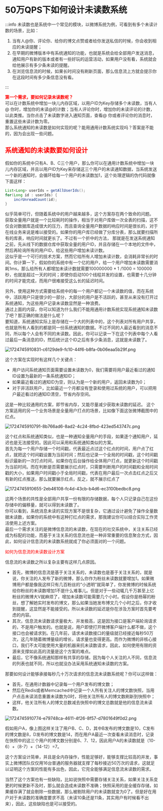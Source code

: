 # 50万QPS下如何设计未读数系统

:::info
<font style="color:rgb(51, 51, 51);">未读数也是系统中一个常见的模块，以微博系统为例，可看到有多个未读计数的场景，比如：</font>

1. <font style="color:rgb(51, 51, 51);">当有人@你、评论你、给你的博文点赞或者给你发送私信的时候，你会收到相应的未读提醒；</font>
2. <font style="color:rgb(51, 51, 51);">在早期的微博版本中有系统通知的功能，也就是系统会给全部用户发送消息，通知用户有新的版本或者有一些好玩的运营活动，如果用户没有看，系统就会给他展示有多少条未读的提醒。</font>
3. <font style="color:rgb(51, 51, 51);">在浏览信息流的时候，如果长时间没有刷新页面，那么信息流上方就会提示你在这段时间有多少条信息没有看。</font>

:::

**<font style="color:rgb(255, 0, 0);">第一个需求，要如何记录未读数呢？</font>**<font style="color:rgb(51, 51, 51);">  
</font><font style="color:rgb(51, 51, 51);">可以在计数系统中增加一块儿内存区域，以用户ID为Key存储多个未读数，当有人@ 你时，增加你的未读@的计数；当有人评论你时，增加你的未读评论的计数，以此类推。当你点击了未读数字进入通知页面，查看@ 你或者评论你的消息时，重置这些未读计数为零。  
</font><font style="color:rgb(51, 51, 51);">那么系统通知的未读数是如何实现的呢？能用通用计数系统实现吗？答案是不能的，因为会出现一些问题。</font>

## **<font style="color:rgb(255, 0, 0);">系统通知的未读数要如何设计</font>**

<font style="color:rgb(51, 51, 51);">假如你的系统中只有A、B、C三个用户，那么你可以在通用计数系统中增加一块儿内存区域，并且以用户ID为Key来存储这三个用户的未读通知数据，当系统发送一个新的通知时，会循环给每一个用户的未读数加1，这个处理逻辑的伪代码就像下面这样：</font>

```java
List<Long> userIds = getAllUserIds();
for(Long id : userIds) {
    incrUnreadCount(id);
}
```

<font style="color:rgb(51, 51, 51);">似乎简单可行，但随着系统中的用户越来越多，这个方案存在两个致命的问题。</font><font style="color:rgb(51, 51, 51);">  
</font><font style="color:rgb(51, 51, 51);">获取全量用户就是一个比较耗时的操作，相当于对用户库做一次全表的扫描，这不仅会对数据库造成很大的压力，而且查询全量用户数据的响应时间是很长的，对于在线业务来说是难以接受的。如果你的用户库已经做了分库分表，那么就要扫描所有的库表，响应时间就更长了。不过有一个折中的方法， 那就是在发送系统通知之前，先从线下的数据仓库中获取全量的用户ID，并且存储在一个本地的文件中，然后再轮询所有的用户ID，给这些用户增加未读计数。</font><font style="color:rgb(51, 51, 51);">  
</font><font style="color:rgb(51, 51, 51);">这似乎是一个可行的技术方案，然而它给所有人增加未读计数，会消耗非常长的时间。你计算一下，假如你的系统中有一个亿的用户，给一个用户增加未读数需要消耗1ms，那么给所有人都增加未读计数就需要100000000 * 1 /1000 = 100000秒，也就是超过一天的时间；即使你启动100个线程并发的设置，也需要十几分钟的时间才能完成，而用户很难接受这么长的延迟时间。</font>

<font style="color:rgb(51, 51, 51);">另外，使用这种方式需要给系统中的每一个用户都记一个未读数的值，而在系统中，活跃用户只是很少的一部分，大部分的用户是不活跃的，甚至从来没有打开过系统通知，为这些用户记录未读数显然是一种浪费。</font><font style="color:rgb(51, 51, 51);">  
</font><font style="color:rgb(51, 51, 51);">通过上面的内容，你可以知道为什么我们不能用通用计数系统实现系统通知未读数了吧？那正确的做法是什么呢？</font><font style="color:rgb(51, 51, 51);">  
</font><font style="color:rgb(51, 51, 51);">要知道，系统通知实际上是存储在一个大的列表中的，这个列表对所有用户共享，也就是所有人看到的都是同一份系统通知的数据。不过不同的人最近看到的消息不同，所以每个人会有不同的未读数。因此，你可以记录一下在这个列表中每个人看过最后一条消息的ID，然后统计这个ID之后有多少条消息，这就是未读数了。</font>

<font style="color:rgb(51, 51, 51);"></font>

![1724745910831-c6129de9-fc10-44f6-b8fa-0b06eaa5b29f.png](./img/V5SeLFLdq3bRYfkB/1724745910831-c6129de9-fc10-44f6-b8fa-0b06eaa5b29f-352481.png)

<font style="color:rgb(51, 51, 51);"></font>

<font style="color:rgb(51, 51, 51);">这个方案在实现时有这样几个关键点：</font>

+ <font style="color:rgb(51, 51, 51);">用户访问系统通知页面需要设置未读数为0，我们需要将用户最近看过的通知ID设置为最新的一条系统通知ID；</font>
+ <font style="color:rgb(51, 51, 51);">如果最近看过的通知ID为空，则认为是一个新的用户，返回未读数为0；</font>
+ <font style="color:rgb(51, 51, 51);">对于非活跃用户，比如最近一个月都没有登录和使用过系统的用户，可以把用户最近看过的通知ID清空，节省内存空间。</font>

<font style="color:rgb(51, 51, 51);">这是一种比较通用的方案，即节省内存，又能尽量减少获取未读数的延迟。 这个方案适用的另一个业务场景是全量用户打点的场景，比如像下面这张微博截图中的红点。</font>

<font style="color:rgb(51, 51, 51);"></font>

![1724745910791-8b766ad6-8ad2-4c24-8fbd-423ed543747c.png](./img/V5SeLFLdq3bRYfkB/1724745910791-8b766ad6-8ad2-4c24-8fbd-423ed543747c-275439.png)

<font style="color:rgb(51, 51, 51);"></font>

<font style="color:rgb(51, 51, 51);"></font>

<font style="color:rgb(51, 51, 51);">这个红点和系统通知类似，也是一种通知全量用户的手段，如果逐个通知用户，延迟也是无法接受的。因此可以采用和系统通知类似的方案。</font><font style="color:rgb(51, 51, 51);">  
</font><font style="color:rgb(51, 51, 51);">首先为每一个用户存储一个时间戳，代表最近点过这个红点的时间，用户点了红点，就把这个时间戳设置为当前时间；然后也记录一个全局的时间戳，这个时间戳标识最新的一次打点时间，如果你在后台操作给全体用户打点，就更新这个时间戳为当前时间。而在判断是否需要展示红点时，只需要判断用户的时间戳和全局时间戳的大小，如果用户时间戳小于全局时间戳，代表在用户最后一次点击红点之后又有新的红点推送，那么就要展示红点，反之，就不展示红点了</font>

![1724745910655-2eb46108-fc4d-43cb-b4d6-ec3100bedbc8.png](./img/V5SeLFLdq3bRYfkB/1724745910655-2eb46108-fc4d-43cb-b4d6-ec3100bedbc8-752493.png)

<font style="color:rgb(51, 51, 51);"></font>

<font style="color:rgb(51, 51, 51);"></font>

<font style="color:rgb(51, 51, 51);">这两个场景的共性是全部用户共享一份有限的存储数据，每个人只记录自己在这份存储中的偏移量，就可以得到未读数了。</font><font style="color:rgb(51, 51, 51);">  
</font><font style="color:rgb(51, 51, 51);">你可以看到，系统消息未读的实现方案不是很复杂，它通过设计避免了操作全量数据未读数，如果你的系统中有这种打红点的需求，那我建议你可以结合实际工作灵活使用上述方案。</font><font style="color:rgb(51, 51, 51);">  
</font><font style="color:rgb(51, 51, 51);">最后一个需求关注的是微博信息流的未读数，在现在的社交系统中，关注关系已经成为标配的功能，而基于关注关系的信息流也是一种非常重要的信息聚合方式，因此，如何设计信息流的未读数系统就成了你必须面对的一个问题。</font>

<font style="color:rgb(255, 0, 0);">如何为信息流的未读数设计方案</font>

<font style="color:rgb(51, 51, 51);">信息流的未读数之所以复杂主要有这样几点原因。</font>

+ <font style="color:rgb(51, 51, 51);">首先，微博的信息流是基于关注关系的，未读数也是基于关注关系的，就是说，你关注的人发布了新的微博，那么你作为粉丝未读数就要增加1。如果微博用户都是像我这样只有几百粉丝的“小透明”就简单了，你发微博的时候系统给你粉丝的未读数增加1不是什么难事儿。但是对于一些动辄几千万甚至上亿粉丝的微博大V就麻烦了，增加未读数可能需要几个小时。假设你是杨幂的粉丝，想了解她实时发布的博文，那么如果当她发布博文几个小时之后，你才收到提醒，这显然是不能接受的。所以未读数的延迟是你在涉及方案时首先要考虑的内容。</font>
+ <font style="color:rgb(51, 51, 51);">其次，信息流未读数请求量极大、并发极高，这是因为接口是客户端轮询请求的，不是用户触发的。也就是说，用户即使打开微博客户端什么都不做，这个接口也会被请求到。在几年前，请求未读数接口的量级就已经接近每秒50万次，这几年随着微博量级的增长，请求量也变得更高。而作为微博的非核心接口，我们不太可能使用大量的机器来抗未读数请求，因此，如何使用有限的资源来支撑如此高的流量是这个方案的难点。</font>
+ <font style="color:rgb(51, 51, 51);">最后，它不像系统通知那样有共享的存储，因为每个人关注的人不同，信息流的列表也就不同，所以也就没办法采用系统通知未读数的方案。</font>

<font style="color:rgb(51, 51, 51);">那要如何设计能够承接每秒几十万次请求的信息流未读数系统呢？你可以这样做：</font>

+ <font style="color:rgb(51, 51, 51);">首先，在通用计数器中记录每一个用户发布的博文数；</font>
+ <font style="color:rgb(51, 51, 51);">然后在Redis或者Memcached中记录一个人所有关注人的博文数快照，当用户点击未读消息重置未读数为0时，将他关注所有人的博文数刷新到快照中；</font>
+ <font style="color:rgb(51, 51, 51);">这样，他关注所有人的博文总数减去快照中的博文总数就是他的信息流未读数。</font>

![1724745910774-e79748ca-4611-4f26-8f57-d7801649f0d2.png](./img/V5SeLFLdq3bRYfkB/1724745910774-e79748ca-4611-4f26-8f57-d7801649f0d2-700397.png)

<font style="color:rgb(51, 51, 51);"></font>

<font style="color:rgb(51, 51, 51);"></font>

<font style="color:rgb(51, 51, 51);">假如用户A，像上图这样关注了用户B、C、D，其中B发布的博文数是10，C发布的博文数是8，D发布的博文数是14，而在用户A最近一次查看未读消息时，记录在快照中的这三个用户的博文数分别是6、7、12，因此用户A的未读数就是（10-6）+（8-7）+（14-12）=7。</font>

<font style="color:rgb(51, 51, 51);">这个方案设计简单，并且是全内存操作，性能足够好，能够支撑比较高的并发，事实上微博团队仅仅用16台普通的服务器就支撑了每秒接近50万次的请求，这就足以证明这个方案的性能有多出色，因此，它完全能够满足信息流未读数的需求。</font>

<font style="color:rgb(51, 51, 51);">当然了这个方案也有一些缺陷，比如说快照中需要存储关注关系，如果关注关系变更的时候更新不及时，那么就会造成未读数不准确；快照采用的是全缓存存储，如果缓存满了就会剔除一些数据，那么被剔除用户的未读数就变为0了。但是好在用户对于未读数的准确度要求不高（未读10条还是11条，其实用户有时候看不出来），因此，这些缺陷也是可以接受的。</font>
